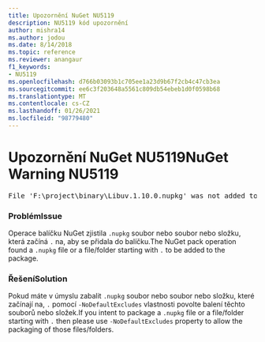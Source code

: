 ```yaml
---
title: Upozornění NuGet NU5119
description: NU5119 kód upozornění
author: mishra14
ms.author: jodou
ms.date: 8/14/2018
ms.topic: reference
ms.reviewer: anangaur
f1_keywords:
- NU5119
ms.openlocfilehash: d766b03093b1c705ee1a23d9b67f2cb4c47cb3ea
ms.sourcegitcommit: ee6c3f203648a5561c809db54ebeb1d0f0598b68
ms.translationtype: MT
ms.contentlocale: cs-CZ
ms.lasthandoff: 01/26/2021
ms.locfileid: "98779480"
---
```

# <a name="nuget-warning-nu5119"></a><span data-ttu-id="ed378-103">Upozornění NuGet NU5119</span><span class="sxs-lookup"><span data-stu-id="ed378-103">NuGet Warning NU5119</span></span>
<pre>File 'F:\project\binary\Libuv.1.10.0.nupkg' was not added to the package. Files and folders starting with '.' or ending with '.nupkg' are excluded by default. To include this file, use -NoDefaultExcludes from the commandline</pre>

### <a name="issue"></a><span data-ttu-id="ed378-104">Problém</span><span class="sxs-lookup"><span data-stu-id="ed378-104">Issue</span></span>

<span data-ttu-id="ed378-105">Operace balíčku NuGet zjistila `.nupkg` soubor nebo soubor nebo složku, která začíná `.` na, aby se přidala do balíčku.</span><span class="sxs-lookup"><span data-stu-id="ed378-105">The NuGet pack operation found a `.nupkg` file or a file/folder starting with `.` to be added to the package.</span></span>


### <a name="solution"></a><span data-ttu-id="ed378-106">Řešení</span><span class="sxs-lookup"><span data-stu-id="ed378-106">Solution</span></span>

<span data-ttu-id="ed378-107">Pokud máte v úmyslu zabalit `.nupkg` soubor nebo soubor nebo složku, které začínají na, `.` pomocí `-NoDefaultExcludes` vlastnosti povolte balení těchto souborů nebo složek.</span><span class="sxs-lookup"><span data-stu-id="ed378-107">If you intent to package a `.nupkg` file or a file/folder starting with `.` then please use `-NoDefaultExcludes` property to allow the packaging of those files/folders.</span></span>


